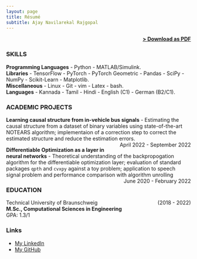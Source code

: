 ```yaml
---
layout: page
title: Résumé
subtitle: Ajay Navilarekal Rajgopal
---
```


<span style="float: right; "><a href="{{ '/assets/resume.pdf' | prepend: site.baseurl }}"><strong>> Download as PDF</strong></a> </span>
<br>

### SKILLS
**Programming Languages** - Python - MATLAB/Simulink. <br>
**Libraries** - TensorFlow - PyTorch - PyTorch Geometric - Pandas - SciPy - NumPy - Scikit-Learn - Matplotlib. <br>
**Miscellaneous** - Linux - Git - vim - Latex - bash. <br>
**Languages** - Kannada - Tamil - Hindi - English (C1) - German (B2/C1).<br>

### ACADEMIC PROJECTS
**Learning causal structure from in-vehicle bus signals**  - Estimating the causal structure from a dataset of binary variables using state-of-the-art NOTEARS algorithm;  implementaion of a correction step to correct the estimated structure and reduce the estimation errors.<span style="float: right; ">April 2022 - September 2022</span>

**Differentiable Optimization as a layer in neural networks** - Theoretical understanding of the backpropogation algorithm for the differentiable optimization layer; evaluation of standard packages `qpth` and `cvxpy` against a toy problem; application to speech signal problem and performance comparison with algorithm unrolling <span style="float: right; ">June 2020 - February 2022</span>

### EDUCATION

Technical University of Braunschweig <span style="float: right; ">(2018 - 2022)</span>  
**M.Sc., Computational Sciences in Engineering**  
GPA: 1.3/1

### Links

- <a href="https://www.linkedin.com/in/ajaynr">My LinkedIn</a>
- <a href="https://github.com/ajaynr">My GitHub</a>

